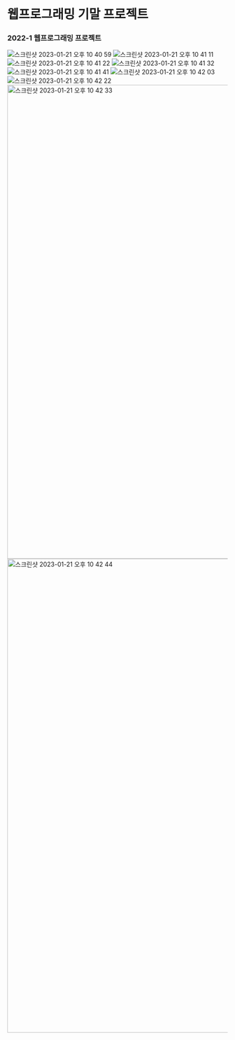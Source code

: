 # 웹프로그래밍 기말 프로젝트

### 2022-1 웹프로그래밍 프로젝트


![스크린샷 2023-01-21 오후 10 40 59](https://user-images.githubusercontent.com/72512101/213869497-ae6cf2f7-29bd-4bb1-86d1-b182342c8d68.png)
![스크린샷 2023-01-21 오후 10 41 11](https://user-images.githubusercontent.com/72512101/213869502-61a3712e-0674-455e-88ad-6798dd763694.png)
![스크린샷 2023-01-21 오후 10 41 22](https://user-images.githubusercontent.com/72512101/213869513-2036e2a4-20d2-4df0-8883-2226e019d5d5.png)
![스크린샷 2023-01-21 오후 10 41 32](https://user-images.githubusercontent.com/72512101/213869524-1e3e4f40-fee3-4003-b690-908504826077.png)
![스크린샷 2023-01-21 오후 10 41 41](https://user-images.githubusercontent.com/72512101/213869541-bc1a8f32-c01d-4b97-860f-0e9debe1d5d4.png)
![스크린샷 2023-01-21 오후 10 42 03](https://user-images.githubusercontent.com/72512101/213869563-163703ad-4b4a-4cb1-a62f-5d147dd208c2.png)
![스크린샷 2023-01-21 오후 10 42 22](https://user-images.githubusercontent.com/72512101/213869573-e4495644-efc9-4de2-95ae-1eae5b049165.png)
<img width="1082" alt="스크린샷 2023-01-21 오후 10 42 33" src="https://user-images.githubusercontent.com/72512101/213869581-dce28699-2db3-4636-b3a3-5015448b6e64.png">
<img width="1082" alt="스크린샷 2023-01-21 오후 10 42 44" src="https://user-images.githubusercontent.com/72512101/213869592-0a884e1f-b4c4-420a-b144-e9a0e15d2e4e.png">
